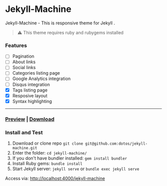 # Jekyll-Machine

Jekyll-Machine - This is responsive theme for Jekyll .

> :warning:
  This theme requires ruby and rubygems installed

### Features

- [ ] Pagination
- [ ] About links
- [ ] Social links
- [ ] Categories listing page
- [ ] Google Analytics integration
- [ ] Disqus integration
- [x] Tags listing page
- [x] Resposive layout
- [x] Syntax highlighting

---
### [Preview](https://dotos.github.io/jekyll-machine) | [Download](/archive/gh-pages.zip)  

### Install and Test

1. Download or clone repo `git clone git@github.com:dotos/jekyll-machine.git`
2. Enter the folder: `cd jekyll-machine/`
3. If you don't have bundler installed: `gem install bundler`
3. Install Ruby gems: `bundle install`
4. Start Jekyll server: `jekyll serve` or `bundle exec jekyll serve`

Access via: [http://localhost:4000/jekyll-machine](http://localhost:4000/jekyll-machine)







